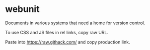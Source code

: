 # webunit
Documents in various systems that need a home for version control.

To use CSS and JS files in rel links, copy raw URL. 

Paste into 
https://raw.githack.com/
and copy production link.
